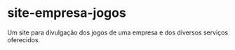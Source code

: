 # site-empresa-jogos
Um site para divulgação dos jogos de uma empresa e dos diversos serviços oferecidos.
